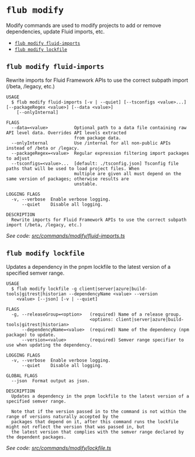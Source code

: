 `flub modify`
=============

Modify commands are used to modify projects to add or remove dependencies, update Fluid imports, etc.

* [`flub modify fluid-imports`](#flub-modify-fluid-imports)
* [`flub modify lockfile`](#flub-modify-lockfile)

## `flub modify fluid-imports`

Rewrite imports for Fluid Framework APIs to use the correct subpath import (/beta, /legacy, etc.)

```
USAGE
  $ flub modify fluid-imports [-v | --quiet] [--tsconfigs <value>...] [--packageRegex <value>] [--data <value>]
    [--onlyInternal]

FLAGS
  --data=<value>          Optional path to a data file containing raw API level data. Overrides API levels extracted
                          from package data.
  --onlyInternal          Use /internal for all non-public APIs instead of /beta or /legacy.
  --packageRegex=<value>  Regular expression filtering import packages to adjust
  --tsconfigs=<value>...  [default: ./tsconfig.json] Tsconfig file paths that will be used to load project files. When
                          multiple are given all must depend on the same version of packages; otherwise results are
                          unstable.

LOGGING FLAGS
  -v, --verbose  Enable verbose logging.
      --quiet    Disable all logging.

DESCRIPTION
  Rewrite imports for Fluid Framework APIs to use the correct subpath import (/beta, /legacy, etc.)
```

_See code: [src/commands/modify/fluid-imports.ts](https://github.com/microsoft/FluidFramework/blob/main/build-tools/packages/build-cli/src/commands/modify/fluid-imports.ts)_

## `flub modify lockfile`

Updates a dependency in the pnpm lockfile to the latest version of a specified semver range.

```
USAGE
  $ flub modify lockfile -g client|server|azure|build-tools|gitrest|historian --dependencyName <value> --version
    <value> [--json] [-v | --quiet]

FLAGS
  -g, --releaseGroup=<option>   (required) Name of a release group.
                                <options: client|server|azure|build-tools|gitrest|historian>
      --dependencyName=<value>  (required) Name of the dependency (npm package) to update.
      --version=<value>         (required) Semver range specifier to use when updating the dependency.

LOGGING FLAGS
  -v, --verbose  Enable verbose logging.
      --quiet    Disable all logging.

GLOBAL FLAGS
  --json  Format output as json.

DESCRIPTION
  Updates a dependency in the pnpm lockfile to the latest version of a specified semver range.

  Note that if the version passed in to the command is not within the range of versions naturally accepted by the
  packages that depend on it, after this command runs the lockfile might not reflect the version that was passed in, but
  the latest version that complies with the semver range declared by the dependent packages.
```

_See code: [src/commands/modify/lockfile.ts](https://github.com/microsoft/FluidFramework/blob/main/build-tools/packages/build-cli/src/commands/modify/lockfile.ts)_

